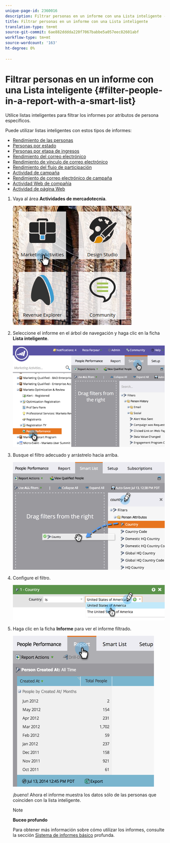 ```yaml
---
unique-page-id: 2360016
description: Filtrar personas en un informe con una Lista inteligente - Documentos de marketing - Documentación del producto
title: Filtrar personas en un informe con una Lista inteligente
translation-type: tm+mt
source-git-commit: 6ae882dddda220f7067babbe5a057eec82601abf
workflow-type: tm+mt
source-wordcount: '163'
ht-degree: 0%

---
```



# Filtrar personas en un informe con una Lista inteligente {#filter-people-in-a-report-with-a-smart-list}

Utilice listas inteligentes para filtrar los informes por atributos de persona específicos.

Puede utilizar listas inteligentes con estos tipos de informes:

* [Rendimiento de las personas](../../../../product-docs/reporting/basic-reporting/report-types/people-performance-report.md)
* [Personas por estado](../../../../product-docs/reporting/basic-reporting/report-types/people-by-status-report.md)
* [Personas por etapa de ingresos](https://docs.marketo.com/display/DOCS/People+by+Revenue+Stage+Report)
* [Rendimiento del correo electrónico](../../../../product-docs/email-marketing/email-programs/email-program-data/email-performance-report.md)
* [Rendimiento de vínculo de correo electrónico](../../../../product-docs/email-marketing/email-programs/email-program-data/email-link-performance-report.md)
* [Rendimiento del flujo de participación](../../../../product-docs/email-marketing/drip-nurturing/reports-and-notifications/engagement-stream-performance-report.md)
* [Actividad de campaña](../../../../product-docs/reporting/basic-reporting/report-types/campaign-activity-report.md)
* [Rendimiento de correo electrónico de campaña](../../../../product-docs/reporting/basic-reporting/report-types/campaign-email-performance-report.md)
* [Actividad Web de compañía](../../../../product-docs/reporting/basic-reporting/report-types/company-web-activity-report.md)
* [Actividad de página Web](../../../../product-docs/reporting/basic-reporting/report-types/web-page-activity-report.md)

1. Vaya al área **Actividades de mercadotecnia**.

   ![](assets/image2017-3-27-11-3a31-3a2.png)

1. Seleccione el informe en el árbol de navegación y haga clic en la ficha **Lista inteligente**.

   ![](assets/image2017-3-27-14-3a12-3a53.png)

1. Busque el filtro adecuado y arrástrelo hacia arriba.

   ![](assets/image2017-3-27-14-3a13-3a46.png)

1. Configure el filtro.

   ![](assets/image2014-9-16-12-3a35-3a50.png)

1. Haga clic en la ficha **Informe** para ver el informe filtrado.

   ![](assets/image2017-3-27-14-3a14-3a16.png)

   ¡bueno! Ahora el informe muestra los datos sólo de las personas que coinciden con la lista inteligente.

   >[!NOTE]
   >
   >**Buceo profundo**
   >
   >
   >Para obtener más información sobre cómo utilizar los informes, consulte la sección [Sistema de informes básico](https://docs.marketo.com/display/docs/basic+reporting) profunda.

